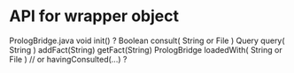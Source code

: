 API for wrapper object
======================

PrologBridge.java
    void init() ?
    Boolean consult( String or File )
    Query query( String )
    addFact(String)
    getFact(String)
    PrologBridge loadedWith( String or File ) // or havingConsulted(...) ?

